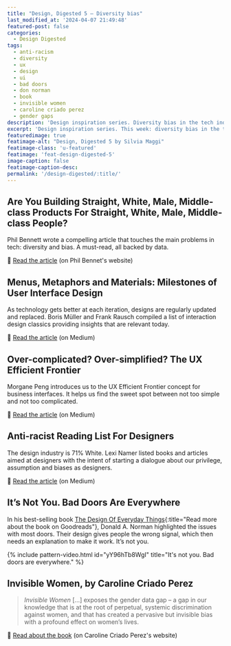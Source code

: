 ```yaml
---
title: "Design, Digested 5 – Diversity bias"
last_modified_at: '2024-04-07 21:49:48'
featured-post: false
categories:
  - Design Digested
tags:
  - anti-racism
  - diversity
  - ux
  - design
  - ui
  - bad doors
  - don norman
  - book
  - invisible women
  - caroline criado perez
  - gender gaps
description: 'Design inspiration series. Diversity bias in the tech industry; the gender data gap; anti-racism reading list and bad doors.'
excerpt: 'Design inspiration series. This week: diversity bias in the tech industry; the gender data gap; anti-racism reading list and bad doors.'
featuredimage: true
featimage-alt: "Design, Digested 5 by Silvia Maggi"
featimage-class: 'u-featured'
featimage: 'feat-design-digested-5'
image-caption: false
featimage-caption-desc: 
permalink: '/design-digested/:title/'
---
```

## Are You Building Straight, White, Male, Middle-class Products For Straight, White, Male, Middle-class People?

Phil Bennett wrote a compelling article that touches the main problems in tech: diversity and bias. A must-read, all backed by data.

<p>🔗 <a href="https://web.archive.org/web/20220816064110/https://www.softwareiseasypeoplearehard.com/are-you-building-straight-white-male-middle-class-products-for-straight-white-male-middle-class-people/">Read the article</a> (on Phil Bennet's website)</p>

## Menus, Metaphors and Materials: Milestones of User Interface Design

As technology gets better at each iteration, designs are regularly updated and replaced. Boris Müller and Frank Rausch compiled a list of interaction design classics providing insights that are relevant today.

<p>🔗 <a href="https://medium.com/@borism/menus-metaphors-and-materials-milestones-of-user-interface-design-f3f75481c46c">Read the article</a> (on Medium)</p>

## Over-complicated? Over-simplified? The UX Efficient Frontier

Morgane Peng introduces us to the UX Efficient Frontier concept for business interfaces. It helps us find the sweet spot between not too simple and not too complicated.

<p>🔗 <a href="https://uxdesign.cc/over-complicated-over-simplified-the-ux-efficient-frontier-561d7773bc6b">Read the article</a> (on Medium)</p>

## Anti-racist Reading List For Designers

The design industry is 71% White. Lexi Namer listed books and articles aimed at designers with the intent of starting a dialogue about our privilege, assumption and biases as designers.

<p>🔗 <a href="https://uxdesign.cc/anti-racist-reading-list-for-designers-e51b3ac4bd0">Read the article</a> (on Medium)</p>

## It’s Not You. Bad Doors Are Everywhere

In his best-selling book [The Design Of Everyday Things](https://www.goodreads.com/book/show/840.The_Design_of_Everyday_Things){:title="Read more about the book on Goodreads"}, Donald A. Norman highlighted the issues with most doors. Their design gives people the wrong signal, which then needs an explanation to make it work. It’s not you.

{% include pattern-video.html id="yY96hTb8WgI" title="It's not you. Bad doors are everywhere." %}

## Invisible Women, by Caroline Criado Perez

> _Invisible Women_ […] exposes the gender data gap – a gap in our knowledge that is at the root of perpetual, systemic discrimination against women, and that has created a pervasive but invisible bias with a profound effect on women’s lives.


<p>🔗 <a href="https://www.carolinecriadoperez.com/books">Read about the book</a> (on Caroline Criado Perez's website)</p>
